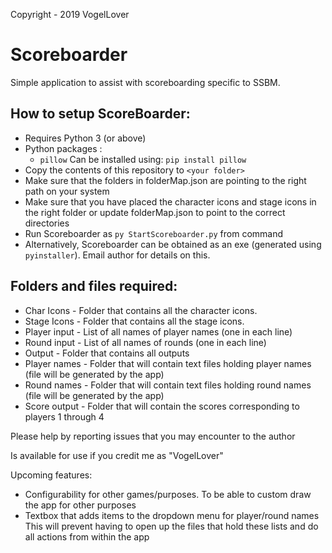 Copyright - 2019 VogelLover
# Scoreboarder

Simple application to assist with scoreboarding specific to SSBM. 

## How to setup ScoreBoarder: 
- Requires Python 3 (or above)
- Python packages : 
    - `pillow` Can be installed using: 
    `pip install pillow`
- Copy the contents of this repository to `<your folder>`
- Make sure that the folders in folderMap.json are pointing to the right path on your system
- Make sure that you have placed the character icons and stage icons in the right folder or
update folderMap.json to point to the correct directories
- Run Scoreboarder as `py StartScoreboarder.py` from command 
- Alternatively, Scoreboarder can be obtained as an exe (generated using `pyinstaller`). Email author for details on this.

## Folders and files required:
- Char Icons - Folder that contains all the character icons.
- Stage Icons - Folder that contains all the stage icons.
- Player input -  List of all names of player names (one in each line)
- Round input - List of all names of rounds (one in each line)
- Output - Folder that contains all outputs
- Player names - Folder that will contain text files holding player names (file will be generated by the app)
- Round names - Folder that will contain text files holding round names (file will be generated by the app)
- Score output - Folder that will contain the scores corresponding to players 1 through 4

Please help by reporting issues that you may encounter to the author


Is available for use if you credit me as "VogelLover"

Upcoming features:
- Configurability for other games/purposes.
    To be able to custom draw the app for other purposes
- Textbox that adds items to the dropdown menu for player/round names
    This will prevent having to open up the files that hold these lists and do all actions from within the app
